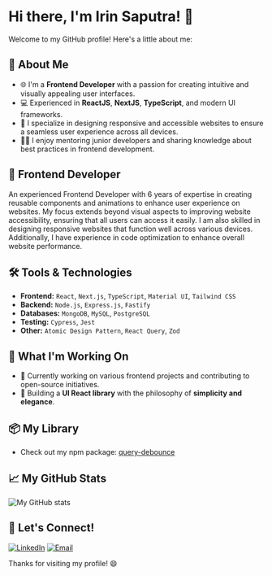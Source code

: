 # Hi there, I'm Irin Saputra! 👋

Welcome to my GitHub profile! Here's a little about me:

## 🚀 About Me
- 🌐 I'm a **Frontend Developer** with a passion for creating intuitive and visually appealing user interfaces.
- 💻 Experienced in **ReactJS**, **NextJS**, **TypeScript**, and modern UI frameworks.
- 🎨 I specialize in designing responsive and accessible websites to ensure a seamless user experience across all devices.
- 🧑‍🏫 I enjoy mentoring junior developers and sharing knowledge about best practices in frontend development.

## 🎨 Frontend Developer

An experienced Frontend Developer with 6 years of expertise in creating reusable components and animations to enhance user experience on websites. My focus extends beyond visual aspects to improving website accessibility, ensuring that all users can access it easily. I am also skilled in designing responsive websites that function well across various devices. Additionally, I have experience in code optimization to enhance overall website performance.

## 🛠️ Tools & Technologies
- **Frontend:** `React`, `Next.js`, `TypeScript`, `Material UI`, `Tailwind CSS`
- **Backend:** `Node.js`, `Express.js`, `Fastify`
- **Databases:** `MongoDB`, `MySQL`, `PostgreSQL`
- **Testing:** `Cypress`, `Jest`
- **Other:** `Atomic Design Pattern`, `React Query`, `Zod`

## 🌱 What I'm Working On
- 🔨 Currently working on various frontend projects and contributing to open-source initiatives.
- 🚧 Building a **UI React library** with the philosophy of **simplicity and elegance**.

## 📦 My Library
- Check out my npm package: [query-debounce](https://www.npmjs.com/package/query-debounce)

## 📈 My GitHub Stats
![My GitHub stats](https://github-readme-stats.vercel.app/api?username=irin-devstart&show_icons=true&theme=radical)

## 🤝 Let's Connect!
<a href="https://www.linkedin.com/in/irin-saputra/"><img src="https://img.shields.io/badge/LinkedIn-Irin%20Saputra-white?logo=linkedin&logoColor=gray" alt="LinkedIn"></a>
<a href="mailto:irin.devstart@gmail.com"><img src="https://img.shields.io/badge/Email-irin.devstart@gmail.com-white?logo=gmail&logoColor=gray" alt="Email"></a>

Thanks for visiting my profile! 😄
